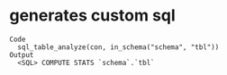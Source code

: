 # generates custom sql

    Code
      sql_table_analyze(con, in_schema("schema", "tbl"))
    Output
      <SQL> COMPUTE STATS `schema`.`tbl`

